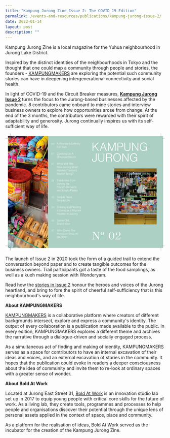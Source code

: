 ```yaml
---
title: "Kampung Jurong Zine Issue 2: The COVID 19 Edition"
permalink: /events-and-resources/publications/kampung-jurong-issue-2/
date: 2022-01-14
layout: post
description: ""
---
```

Kampung Jurong Zine is a local magazine for the Yuhua neighbourhood in Jurong Lake District. 

Inspired by the distinct identities of the neighbourhoods in Tokyo and the thought that one could map a community through people and
stories, the founders - [KAMPUNGMAKERS](https://aboldkampung.wixsite.com/kampung) are exploring the potential such community stories can have in deepening intergenerational connectivity and social health.

In light of COVID-19 and the Circuit Breaker measures, [**Kampung Jurong Issue 2**](https://aboldkampung.wixsite.com/kampung/issue-2) turns the focus to the Jurong-based businesses affected by the pandemic. 8 contributors came onboard to mine stories and interview business owners to explore how opportunities arose from change. At the end of the 3 months, the contributors were rewarded with their spirit of adaptability and generosity. Jurong continually inspires us with its self-sufficient way of life. 

![Alt text for image on Isomer site](/images/kampungjurong02.jpg)

The launch of Issue 2 in 2020 took the form of a guided trail to extend the conversation beyond paper and to create tangible outcomes for the business owners. Trail participants got a taste of the food samplings, as well as a kueh making session with Wonderyam.

Read how the [stories in Issue 2](https://aboldkampung.wixsite.com/kampung/issue-2) honour the heroes and voices of the Jurong heartland, and bring to fore the spirit of cheerful self-sufficiency that is this neighbourhood's way of life.

**About KAMPUNGMAKERS**

[KAMPUNGMAKERS](https://aboldkampung.wixsite.com/kampung) is a collaborative platform where creators of different backgrounds intersect, explore and express a community's identity. The output of every collaboration is a publication made available to the public. In every edition, KAMPUNGMAKERS explores a different theme and archives the narrative through a dialogue-driven and socially engaged process. 

As a simultaneous act of finding and making of identity, KAMPUNGMAKERS serves as a space for contributors to have an internal excavation of their ideas and voices, and an external excavation of stories in the community. It hopes that the publication could evoke in readers a deeper consciousness about the idea of community and invite them to re-look at ordinary spaces with a greater sense of wonder. 

**About Bold At Work**

Located at Jurong East Street 31, [Bold At Work](https://www.boldatwork.sg/) is an innovation studio lab set up in 2017 to equip young people with critical core skills for the future of work. As a living lab, they create tools, programmes and processes to help people and organisations discover their potential through the unique lens of personal assets applied in the context of space, place and community. 

As a platform for the realisation of ideas, Bold At Work served as the incubator for the creation of the Kampung Jurong Zine.